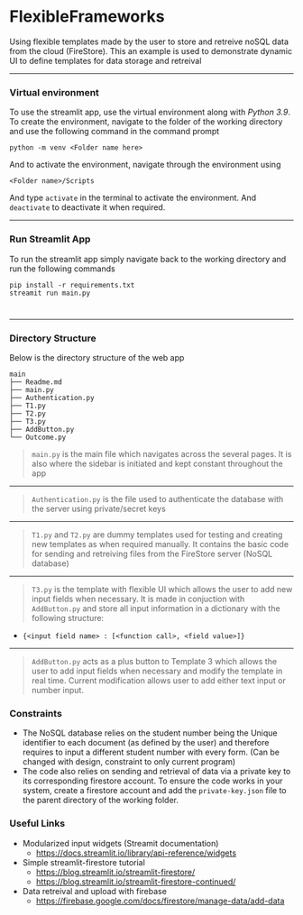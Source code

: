 # FlexibleFrameworks

Using flexible templates made by the user to store and retreive noSQL data from the cloud (FireStore). This an example is used to demonstrate dynamic UI to define templates for data storage and retreival

---

### Virtual environment

To use the streamlit app, use the virtual environment along with *Python 3.9*. To create the environment, navigate to the folder of the working directory and use the following command in the command prompt

``` python -m venv <Folder name here> ```

And to activate the environment, navigate through the environment using

```<Folder name>/Scripts```

And type `activate` in the terminal to activate the environment. And `deactivate` to deactivate it when required.

---

### Run Streamlit App

To run the streamlit app simply navigate back to the working directory and run the following commands

```
pip install -r requirements.txt
streamit run main.py
```
# 
---

### Directory Structure

Below is the directory structure of the web app

```
main
├── Readme.md
├── main.py
├── Authentication.py
├── T1.py
├── T2.py
├── T3.py
├── AddButton.py
└── Outcome.py
```

> `main.py` is the main file which navigates across the several pages. It is also where the sidebar is initiated and kept constant throughout the app
---

> `Authentication.py` is the file used to authenticate the database with the server using private/secret keys
---

> `T1.py` and `T2.py` are dummy templates used for testing and creating new templates as when required manually. It contains the basic code for sending and retreiving files from the FireStore server (NoSQL database)
---

> `T3.py` is the template with flexible UI which allows the user to add new input fields when necessary. It is made in conjuction with `AddButton.py` and store all input information in a dictionary with the following structure:
 - `{<input field name> : [<function call>, <field value>]}`
---
 
 > `AddButton.py` acts as a plus button to Template 3 which allows the user to add input fields when necessary and modify the template in real time. Current modification allows user to add either text input or number input.


### Constraints

- The NoSQL database relies on the student number being the Unique identifier to each document (as defined by the user) and therefore requires to input a different student number with every form. (Can be changed with design, constraint to only current program)
- The code also relies on sending and retrieval of data via a private key to its corresponding firestore account. To ensure the code works in your system, create a firestore account and add the `private-key.json` file to the parent directory of the working folder. 

### Useful Links

- Modularized input widgets (Streamit documentation)
  - https://docs.streamlit.io/library/api-reference/widgets
- Simple streamlit-firestore tutorial
  - https://blog.streamlit.io/streamlit-firestore/
  - https://blog.streamlit.io/streamlit-firestore-continued/
- Data retreival and upload with firebase
  - https://firebase.google.com/docs/firestore/manage-data/add-data
